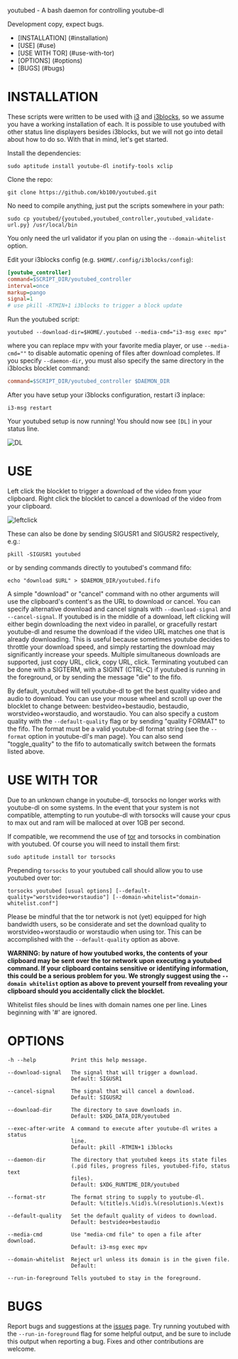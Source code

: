 youtubed - A bash daemon for controlling youtube-dl



Development copy, expect bugs.

- [INSTALLATION] (#installation)
- [USE] (#use)
- [USE WITH TOR] (#use-with-tor)
- [OPTIONS] (#options)
- [BUGS] (#bugs)

# INSTALLATION

These scripts were written to be used with [i3](http://www.i3wm.org) and [i3blocks](https://github.com/vivien/i3blocks), so we assume you have a working installation of each.
It is possible to use youtubed with other status line displayers besides i3blocks, but we will not go into detail about how to do so.
With that in mind, let's get started.

Install the dependencies:

```ShellSession
sudo aptitude install youtube-dl inotify-tools xclip
```

Clone the repo:

```ShellSession
git clone https://github.com/kb100/youtubed.git
```

No need to compile anything, just put the scripts somewhere in your path:

```ShellSession
sudo cp youtubed/{youtubed,youtubed_controller,youtubed_validate-url.py} /usr/local/bin
```

You only need the url validator if you plan on using the `--domain-whitelist` option.


Edit your i3blocks config (e.g. `$HOME/.config/i3blocks/config`):

```INI
[youtube_controller]
command=$SCRIPT_DIR/youtubed_controller
interval=once
markup=pango
signal=1
# use pkill -RTMIN+1 i3blocks to trigger a block update
```

Run the youtubed script:

```ShellSession
youtubed --download-dir=$HOME/.youtubed --media-cmd="i3-msg exec mpv"
```

where you can replace mpv with your favorite media player, or use `--media-cmd=""` to disable automatic opening of files after download completes. 
If you specify `--daemon-dir`, you must also specify the same directory in the i3blocks blocklet command:

```INI
command=$SCRIPT_DIR/youtubed_controller $DAEMON_DIR
```

After you have setup your i3blocks configuration, restart i3 inplace:

```ShellSession
i3-msg restart
```

Your youtubed setup is now running!
You should now see `[DL]` in your status line.

![DL](https://cloud.githubusercontent.com/assets/1966710/7039499/741102cc-dd88-11e4-8a8e-999efb8ebb32.gif)

# USE

Left click the blocklet to trigger a download of the video from your clipboard.
Right click the blocklet to cancel a download of the video from your clipboard.

![leftclick](https://cloud.githubusercontent.com/assets/1966710/7052700/d5022f94-ddf5-11e4-81f0-f9d934ad6a1d.gif)

These can also be done by sending SIGUSR1 and SIGUSR2 respectively, e.g.:

```ShellSession
pkill -SIGUSR1 youtubed
```

or by sending commands directly to youtubed's command fifo:

```ShellSession
echo "download $URL" > $DAEMON_DIR/youtubed.fifo
```

A simple "download" or "cancel" command with no other arguments will use the clipboard's content's
as the URL to download or cancel.
You can specify alternative download and cancel signals with `--download-signal` and `--cancel-signal`.
If youtubed is in the middle of a download, left clicking will either begin downloading the next video in parallel,
or gracefully restart youtube-dl and resume the download if the video URL matches one that is already downloading.
This is useful because sometimes youtube decides to throttle your download speed, and simply restarting the download
may significantly increase your speeds.
Multiple simultaneous downloads are supported, just copy URL, click, copy URL, click.
Terminating youtubed can be done with a SIGTERM, with a SIGINT (CTRL-C) if youtubed is running in the foreground, or by sending the message "die" to the fifo.

By default, youtubed will tell youtube-dl to get the best quality video and audio to download.
You can use your mouse wheel and scroll  up over the blocklet to change between: bestvideo+bestaudio, bestaudio, worstvideo+worstaudio, and worstaudio.
You can also specify a custom quality with the `--default-quality` flag or by sending "quality FORMAT" to the fifo.
The format must be a valid youtube-dl format string (see the `--format` option in youtube-dl's man page).
You can also send "toggle_quality" to the fifo to automatically switch between the formats listed above.

# USE WITH TOR

Due to an unknown change in youtube-dl, torsocks no longer works with youtube-dl on some systems.
In the event that your system is not compatible, attempting to run youtube-dl with torsocks will cause your cpus to max out and ram will be malloced at over 1GB per second.

If compatible, we recommend the use of [tor](https://www.torproject.org/) and torsocks in combination with youtubed.
Of course you will need to install them first:

```ShellSession
sudo aptitude install tor torsocks
```

Prepending `torsocks` to your youtubed call should allow you to use youtubed over tor:

```ShellSession
torsocks youtubed [usual options] [--default-quality="worstvideo+worstaudio"] [--domain-whitelist="domain-whitelist.conf"]
```

Please be mindful that the tor network is not (yet) equipped for high bandwidth users, so be considerate and set the download quality to worstvideo+worstaudio or worstaudio when using tor.
This can be accomplished with the `--default-quality` option as above.

**WARNING: by nature of how youtubed works, the contents of your clipboard may be sent over the tor network upon executing a youtubed command. If your clipboard contains sensitive or identifying information, this could be a serious problem for you. We strongly suggest using the `--domain whitelist` option as above to prevent yourself from revealing your clipboard should you accidentally click the blocklet.**

Whitelist files should be lines with domain names one per line. Lines beginning with '#' are ignored.

# OPTIONS

    -h --help           Print this help message.

    --download-signal   The signal that will trigger a download.
                        Default: SIGUSR1
    
    --cancel-signal     The signal that will cancel a download.
                        Default: SIGUSR2
    
    --download-dir      The directory to save downloads in.
                        Default: $XDG_DATA_DIR/youtubed
    
    --exec-after-write  A command to execute after youtube-dl writes a status
                        line. 
                        Default: pkill -RTMIN+1 i3blocks
    
    --daemon-dir        The directory that youtubed keeps its state files 
                        (.pid files, progress files, youtubed-fifo, status text
                        files). 
                        Default: $XDG_RUNTIME_DIR/youtubed
    
    --format-str        The format string to supply to youtube-dl. 
                        Default: %(title)s.%(id)s.%(resolution)s.%(ext)s

    --default-quality   Set the default quality of videos to download.
                        Default: bestvideo+bestaudio

    --media-cmd         Use "media-cmd file" to open a file after download.
                        Default: i3-msg exec mpv

    --domain-whitelist  Reject url unless its domain is in the given file.
                        Default: 

    --run-in-foreground Tells youtubed to stay in the foreground.

# BUGS

Report bugs and suggestions at the [issues](https://github.com/kb100/youtubed/issues) page.
Try running youtubed with the `--run-in-foreground` flag for some helpful output, and be sure to include this output when reporting a bug.
Fixes and other contributions are welcome.
